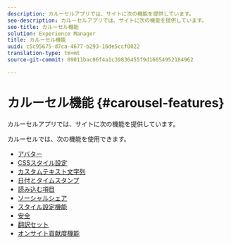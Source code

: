 ```yaml
---
description: カルーセルアプリでは、サイトに次の機能を提供しています。
seo-description: カルーセルアプリでは、サイトに次の機能を提供しています。
seo-title: カルーセル機能
solution: Experience Manager
title: カルーセル機能
uuid: c5c95675-d7ca-4677-b293-16de5ccf0022
translation-type: tm+mt
source-git-commit: 09011bac06f4a1c39836455f9d16654952184962

---
```



# カルーセル機能 {#carousel-features}

カルーセルアプリでは、サイトに次の機能を提供しています。

カルーセルでは、次の機能を使用できます。

* [アバター](/help/using/c-features-livefyre/c-styling-features/c-avatars.md#c_avatars)
* [CSSスタイル設定](/help/using/c-features-livefyre/c-styling-features/c-css-styling-branding.md#c_css_styling_branding)
* [カスタムテキスト文字列](/help/using/c-features-livefyre/c-custom-text-strings.md#c_custom_text_strings)
* [日付とタイムスタンプ](/help/using/c-features-livefyre/c-styling-features/c-date-and-timestamp.md#c_date_and_timestamp)
* [読み込む項目](/help/using/c-features-livefyre/c-content-behavior-features/c-content-behavior-features.md#section_q5w_mzl_d1b)
* [ソーシャルシェア](/help/using/c-features-livefyre/c-social-sharing/c-social-sharing.md#c_social_sharing)
* [スタイル設定機能](/help/using/c-features-livefyre/c-styling-features/c-styling-features.md#c_styling_features)
* [安全](/help/using/c-features-livefyre/c-about-moderation/c-moderation.md#c_moderation)
* [翻訳セット](/help/using/c-settings-other/c-translation-sets/c-translation-sets.md#c_translation_sets)
* [オンサイト貢献度機能](/help/using/c-features-livefyre/c-on-site-contribution-features.md#section_vzs_t2s_d1b)

